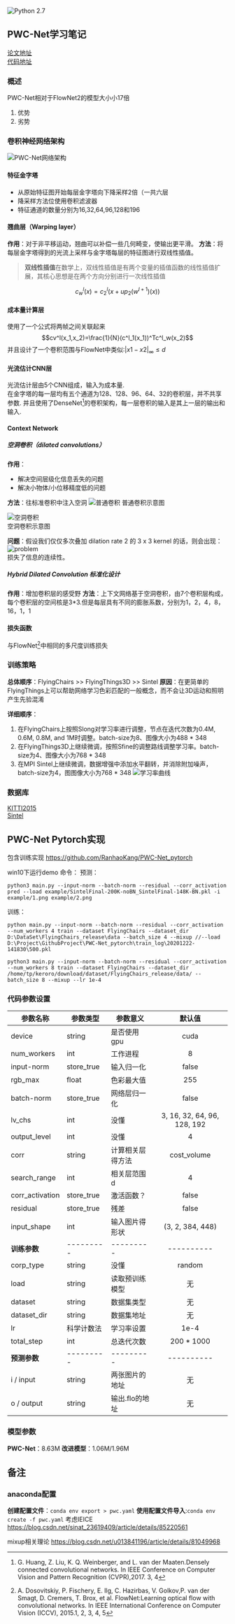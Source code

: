 ![Python 2.7](https://img.shields.io/badge/python-2.7-green.svg)
## PWC-Net学习笔记
[论文地址](https://arxiv.org/abs/1612.01925)  
[代码地址](https://github.com/Kerorohu/PWC-Net)

### 概述
PWC-Net相对于FlowNet2的模型大小小17倍  

  1. 优势
  2. 劣势  

### 卷积神经网络架构  
![PWC-Net网络架构](pwc-net架构.png)
#### 特征金字塔
- 从原始特征图开始每层金字塔向下降采样2倍（一共六层
- 降采样方法位使用卷积滤波器
- 特征通道的数量分别为16,32,64,96,128和196
#### 翘曲层（Warping layer）
**作用**：对于非平移运动，翘曲可以补偿一些几何畸变，使输出更平滑。
**方法**：将每层金字塔得到的光流上采样与金字塔每层的特征图进行双线性插值。
>**双线性插值**在数学上，双线性插值是有两个变量的插值函数的线性插值扩展，其核心思想是在两个方向分别进行一次线性插值    

$$c^l_w(x)=c^l_2(x+up_2(w^{l+1})(x))$$
#### 成本量计算层  
使用了一个公式将两帧之间关联起来
$$cv^l(x_1,x_2)=\frac{1}{N}(c^l_1(x_1))^Tc^l_w(x_2)$$
并且设计了一个卷积范围与FlowNet中类似:$|x1-x2|_\infty\leq d$
#### 光流估计CNN层  
光流估计层由5个CNN组成，输入为成本量.  
在金字塔的每一层均有五个通道为128、128、96、64、32的卷积层，并不共享参数.
并且使用了DenseNet[^1]的卷积架构，每一层卷积的输入是其上一层的输出和输入.

[^1]:G. Huang, Z. Liu, K. Q. Weinberger, and L. van der Maaten.Densely connected convolutional networks. In IEEE Conference on Computer Vision and Pattern Recognition (CVPR),2017. 3, 4
#### Context Network  
##### 空洞卷积（dilated convolutions）
**作用**：
- 解决空间层级化信息丢失的问题
- 解决小物体/小位移精度低的问题  

**方法**：往标准卷积中注入空洞
![普通卷积](normal-convolutions.png)
普通卷积示意图

![空洞卷积](delated-convolutions.png)  
空洞卷积示意图

**问题**：假设我们仅仅多次叠加 dilation rate 2 的 3 x 3 kernel 的话，则会出现：![problem](delated-problem.png)  
损失了信息的连续性。
##### Hybrid Dilated Convolution 标准化设计
**作用**：增加卷积层的感受野
**方法**：上下文网络基于空洞卷积，由7个卷积层构成，每个卷积层的空间核是3*3.但是每层具有不同的膨胀系数，分别为1，2，4，8，16，1，1

#### 损失函数
与FlowNet[^2]中相同的多尺度训练损失
[^2]:A. Dosovitskiy, P. Fischery, E. Ilg, C. Hazirbas, V. Golkov,P. van der Smagt, D. Cremers, T. Brox, et al. FlowNet:Learning optical flow with convolutional networks. In IEEE International Conference on Computer Vision (ICCV), 2015.1, 2, 3, 4, 5

### 训练策略  
**总体顺序**：FlyingChairs >> FlyingThings3D >> Sintel
**原因**：在更简单的FlyingThings上可以帮助网络学习色彩匹配的一般概念，而不会让3D运动和照明产生先验混淆  

**详细顺序**：
1. 在FlyingChairs上按照Slong对学习率进行调整，节点在迭代次数为0.4M, 0.6M, 0.8M, and 1M时调整。batch-size为8、图像大小为488 * 348
2. 在FlyingThings3D上继续微调，按照Sfine的调整路线调整学习率。batch-size为4、图像大小为768 * 348
3. 在MPI Sintel上继续微调，数据增强中添加水平翻转，并消除附加噪声，batch-size为4，图图像大小为768 * 348
![学习率曲线](lrqx.png)
### 数据库
[KITTI2015](http://www.cvlibs.net/datasets/kitti/eval_scene_flow.php?benchmark=flow)  
[Sintel](http://sintel.is.tue.mpg.de/downloads)


## PWC-Net Pytorch实现
包含训练实现 https://github.com/RanhaoKang/PWC-Net_pytorch  

win10下运行demo 命令：
预测：
```
python3 main.py --input-norm --batch-norm --residual --corr_activation pred --load example/SintelFinal-200K-noBN_SintelFinal-148K-BN.pkl -i example/1.png example/2.png
```
训练：
```
python main.py --input-norm --batch-norm --residual --corr_activation --num_workers 4 train --dataset FlyingChairs --dataset_dir D:\DataSet\FlyingChairs_release\data --batch_size 4 --mixup //--load D:\Project\GithubProject\PWC-Net_pytorch\train_log\20201222-141830\500.pkl
```
```
python3 main.py --input-norm --batch-norm --residual --corr_activation --num_workers 8 train --dataset FlyingChairs --dataset_dir /home/tp/keroro/download/dataset/FlyingChairs_release/data/ --batch_size 8 --mixup --lr 1e-4
```

### 代码参数设置
|参数名称|参数类型|参数意义|默认值|
|-|-|-|:-:|
|device|string|是否使用gpu|cuda|
|num_workers|int|工作进程|8|
|input-norm|store_true|输入归一化|false|
|rgb_max|float|色彩最大值|255|
|batch-norm|store_true|网络层归一化|false|
|lv_chs|int|没懂|3, 16, 32, 64, 96, 128, 192|
|output_level|int|没懂|4|
|corr|string|计算相关层得方法|cost_volume|
|search_range|int|相关层范围d|4|
|corr_activation|store_true|激活函数？|false|
|residual|store_true|残差|false|
|input_shape|int|输入图片得形状|(3, 2, 384, 448)|
|**训练参数**|---------|---------|----------|
|corp_type|string|没懂|random|
|load|string|读取预训练模型|无|
|dataset|string|数据集类型|无|
|dataset_dir|string|数据集地址|无|
|lr|科学计数法|学习率设置|1e-4|
|total_step|int|总迭代次数|200 * 1000|
|**预测参数**|---------|---------|----------|
|i / input|string|两张图片的地址|无|
|o / output|string|输出.flo的地址|无|

### 模型参数
**PWC-Net**：8.63M
**改进模型**：1.06M/1.96M

## 备注
### anaconda配置
**创建配置文件**：`conda env export > pwc.yaml`
**使用配置文件导入**:`conda env create -f pwc.yaml`
考虑IEICE
https://blog.csdn.net/sinat_23619409/article/details/85220561

mixup相关理论
https://blog.csdn.net/u013841196/article/details/81049968